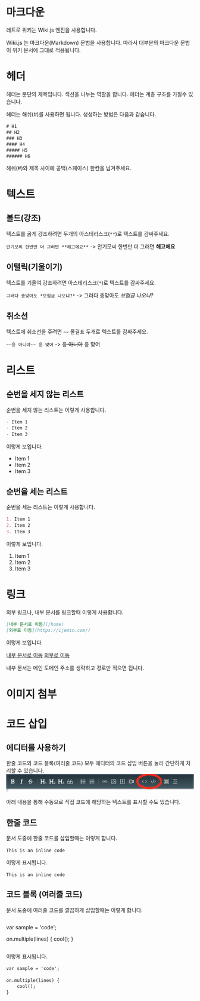 <!-- TITLE: 위키 문법 -->
<!-- SUBTITLE: 레트로 위키의 문법을 설명합니다. -->

# 마크다운

레트로 위키는 Wiki.js 엔진을 사용합니다.

Wiki.js 는 마크다운(Markdown) 문법을 사용합니다. 따라서 대부분의 마크다운 문법이 위키 문서에 그대로 적용됩니다.

# 헤더
헤더는 문단의 제목입니다. 섹션을 나누는 역할을 합니다.
헤더는 계층 구조를 가질수 있습니다.

헤더는 해쉬(#)를 사용하면 됩니다. 생성하는 방법은 다음과 같습니다.

```
# H1
## H2
### H3
#### H4
##### H5
###### H6
```


해쉬(#)와 제목 사이에 공백(스페이스) 한칸을 남겨주세요.

# 텍스트

## 볼드(강조)
텍스트를 굵게 강조하려면 두개의 아스테리스크(`**`)로 텍스트를 감싸주세요.

`안기모씨 한번만 더 그러면 **해고에요**` -> 안기모씨 한번만 더 그러면 **해고에요**

## 이탤릭(기울이기)
텍스트를 기울여 강조하려면 아스테리스크(`*`)로 텍스트를 감싸주세요.

`그러다 총맞아도 *보험금 나오냐?*` -> 그러다 총맞아도 *보험금 나오냐?*

## 취소선
텍스트에 취소선을 주려면 `~~` 물결표 두개로 텍스트를 감싸주세요.

`~~응 아니야~~ 응 맞어` -> ~~응 아니야~~ 응 맞어

# 리스트
## 순번을 세지 않는 리스트
순번을 세지 않는 리스트는 이렇게 사용합니다.


```markdown
- Item 1
- Item 2
- Item 3
```

이렇게 보입니다.

- Item 1
- Item 2
- Item 3

## 순번을 세는 리스트
순번을 세는 리스트는 이렇게 사용합니다.


```markdown
1. Item 1
2. Item 2
3. Item 3
```

이렇게 보입니다.

1. Item 1
2. Item 2
3. Item 3

# 링크
외부 링크나, 내부 문서를 링크할때 이렇게 사용합니다.


```markdown
[내부 문서로 이동](/home)
[외부로 이동](https://ijemin.com/)
```

이렇게 보입니다.

[내부 문서로 이동](/home)
[외부로 이동](https://ijemin.com/)

내부 문서는 메인 도메인 주소를 생략하고 경로만 적으면 됩니다.

# 이미지 첨부


# 코드 삽입
## 에디터를 사용하기
한줄 코드와 코드 블록(여러줄 코드) 모두 에디터의 코드 삽입 버튼을 눌러 간단하게 처리할 수 있습니다.
![Screenshot 2018 02 28 16 36 00](/uploads/screenshot-2018-02-28-16-36-00.png "Screenshot 2018 02 28 16 36 00")

아래 내용을 통해 수동으로 직접 코드에 해당하는 텍스트를 표시할 수도 있습니다.

## 한줄 코드

문서 도중에 한줄 코드를 삽입할때는 이렇게 합니다.

``This is an inline code``

이렇게 표시됩니다.

`This is an inline code`

## 코드 블록 (여러줄 코드)

문서 도중에 여러줄 코드를 깔끔하게 삽입할때는 이렇게 합니다.


```markdown
```
var sample = 'code';

on.multiple(lines) {
    cool();
}
```
```


이렇게 표시됩니다.

```
var sample = 'code';

on.multiple(lines) {
    cool();
}
```


